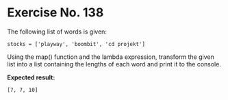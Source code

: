 # Exercise No. 138


The following list of words is given:


    stocks = ['playway', 'boombit', 'cd projekt']


Using the map() function and the lambda expression, transform the given list into a list containing the lengths of each word and print it to the console.


**Expected result:**


    [7, 7, 10]